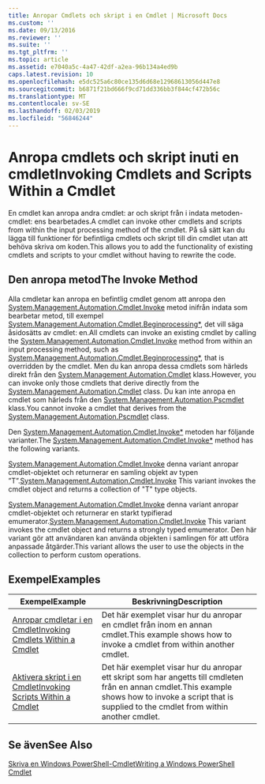 ```yaml
---
title: Anropar Cmdlets och skript i en Cmdlet | Microsoft Docs
ms.custom: ''
ms.date: 09/13/2016
ms.reviewer: ''
ms.suite: ''
ms.tgt_pltfrm: ''
ms.topic: article
ms.assetid: e7040a5c-4a47-42df-a2ea-96b134a4ed9b
caps.latest.revision: 10
ms.openlocfilehash: e5dc525a6c80ce135d6d68e12968613056d447e8
ms.sourcegitcommit: b6871f21bd666f9cd71dd336bb3f844cf472b56c
ms.translationtype: MT
ms.contentlocale: sv-SE
ms.lasthandoff: 02/03/2019
ms.locfileid: "56846244"
---
```

# <a name="invoking-cmdlets-and-scripts-within-a-cmdlet"></a><span data-ttu-id="978f9-102">Anropa cmdlets och skript inuti en cmdlet</span><span class="sxs-lookup"><span data-stu-id="978f9-102">Invoking Cmdlets and Scripts Within a Cmdlet</span></span>

<span data-ttu-id="978f9-103">En cmdlet kan anropa andra cmdlet: ar och skript från i indata metoden-cmdlet: ens bearbetades.</span><span class="sxs-lookup"><span data-stu-id="978f9-103">A cmdlet can invoke other cmdlets and scripts from within the input processing method of the cmdlet.</span></span> <span data-ttu-id="978f9-104">På så sätt kan du lägga till funktioner för befintliga cmdlets och skript till din cmdlet utan att behöva skriva om koden.</span><span class="sxs-lookup"><span data-stu-id="978f9-104">This allows you to add the functionality of existing cmdlets and scripts to your cmdlet without having to rewrite the code.</span></span>

## <a name="the-invoke-method"></a><span data-ttu-id="978f9-105">Den anropa metod</span><span class="sxs-lookup"><span data-stu-id="978f9-105">The Invoke Method</span></span>

<span data-ttu-id="978f9-106">Alla cmdletar kan anropa en befintlig cmdlet genom att anropa den [System.Management.Automation.Cmdlet.Invoke](/dotnet/api/System.Management.Automation.Cmdlet.Invoke) metod inifrån indata som bearbetar metod, till exempel [ System.Management.Automation.Cmdlet.Beginprocessing\*](/dotnet/api/System.Management.Automation.Cmdlet.BeginProcessing), det vill säga åsidosätts av cmdlet: en.</span><span class="sxs-lookup"><span data-stu-id="978f9-106">All cmdlets can invoke an existing cmdlet by calling the [System.Management.Automation.Cmdlet.Invoke](/dotnet/api/System.Management.Automation.Cmdlet.Invoke) method from within an input processing method, such as [System.Management.Automation.Cmdlet.Beginprocessing\*](/dotnet/api/System.Management.Automation.Cmdlet.BeginProcessing), that is overridden by the cmdlet.</span></span> <span data-ttu-id="978f9-107">Men du kan anropa dessa cmdlets som härleds direkt från den [System.Management.Automation.Cmdlet](/dotnet/api/System.Management.Automation.Cmdlet) klass.</span><span class="sxs-lookup"><span data-stu-id="978f9-107">However, you can invoke only those cmdlets that derive directly from the [System.Management.Automation.Cmdlet](/dotnet/api/System.Management.Automation.Cmdlet) class.</span></span> <span data-ttu-id="978f9-108">Du kan inte anropa en cmdlet som härleds från den [System.Management.Automation.Pscmdlet](/dotnet/api/System.Management.Automation.PSCmdlet) klass.</span><span class="sxs-lookup"><span data-stu-id="978f9-108">You cannot invoke a cmdlet that derives from the [System.Management.Automation.Pscmdlet](/dotnet/api/System.Management.Automation.PSCmdlet) class.</span></span>

<span data-ttu-id="978f9-109">Den [System.Management.Automation.Cmdlet.Invoke\*](/dotnet/api/System.Management.Automation.Cmdlet.Invoke) metoden har följande varianter.</span><span class="sxs-lookup"><span data-stu-id="978f9-109">The [System.Management.Automation.Cmdlet.Invoke\*](/dotnet/api/System.Management.Automation.Cmdlet.Invoke) method has the following variants.</span></span>

<span data-ttu-id="978f9-110">[System.Management.Automation.Cmdlet.Invoke](/dotnet/api/System.Management.Automation.Cmdlet.Invoke) denna variant anropar cmdlet-objektet och returnerar en samling objekt av typen ”T”.</span><span class="sxs-lookup"><span data-stu-id="978f9-110">[System.Management.Automation.Cmdlet.Invoke](/dotnet/api/System.Management.Automation.Cmdlet.Invoke) This variant invokes the cmdlet object and returns a collection of "T" type objects.</span></span>

<span data-ttu-id="978f9-111">[System.Management.Automation.Cmdlet.Invoke](/dotnet/api/System.Management.Automation.Cmdlet.Invoke) denna variant anropar cmdlet-objektet och returnerar en starkt typifierad emumerator.</span><span class="sxs-lookup"><span data-stu-id="978f9-111">[System.Management.Automation.Cmdlet.Invoke](/dotnet/api/System.Management.Automation.Cmdlet.Invoke) This variant invokes the cmdlet object and returns a strongly typed emumerator.</span></span> <span data-ttu-id="978f9-112">Den här variant gör att användaren kan använda objekten i samlingen för att utföra anpassade åtgärder.</span><span class="sxs-lookup"><span data-stu-id="978f9-112">This variant allows the user to use the objects in the collection to perform custom operations.</span></span>

## <a name="examples"></a><span data-ttu-id="978f9-113">Exempel</span><span class="sxs-lookup"><span data-stu-id="978f9-113">Examples</span></span>

|<span data-ttu-id="978f9-114">Exempel</span><span class="sxs-lookup"><span data-stu-id="978f9-114">Example</span></span>|<span data-ttu-id="978f9-115">Beskrivning</span><span class="sxs-lookup"><span data-stu-id="978f9-115">Description</span></span>|
|-------------|-----------------|
|[<span data-ttu-id="978f9-116">Anropar cmdletar i en Cmdlet</span><span class="sxs-lookup"><span data-stu-id="978f9-116">Invoking Cmdlets Within a Cmdlet</span></span>](./how-to-invoke-a-cmdlet-from-within-a-cmdlet.md)|<span data-ttu-id="978f9-117">Det här exemplet visar hur du anropar en cmdlet från inom en annan cmdlet.</span><span class="sxs-lookup"><span data-stu-id="978f9-117">This example shows how to invoke a cmdlet from within another cmdlet.</span></span>|
|[<span data-ttu-id="978f9-118">Aktivera skript i en Cmdlet</span><span class="sxs-lookup"><span data-stu-id="978f9-118">Invoking Scripts Within a Cmdlet</span></span>](./how-to-invoke-scripts-within-a-cmdlet.md)|<span data-ttu-id="978f9-119">Det här exemplet visar hur du anropar ett skript som har angetts till cmdleten från en annan cmdlet.</span><span class="sxs-lookup"><span data-stu-id="978f9-119">This example shows how to invoke a script that is supplied to the cmdlet from within another cmdlet.</span></span>|

## <a name="see-also"></a><span data-ttu-id="978f9-120">Se även</span><span class="sxs-lookup"><span data-stu-id="978f9-120">See Also</span></span>

[<span data-ttu-id="978f9-121">Skriva en Windows PowerShell-Cmdlet</span><span class="sxs-lookup"><span data-stu-id="978f9-121">Writing a Windows PowerShell Cmdlet</span></span>](./writing-a-windows-powershell-cmdlet.md)
